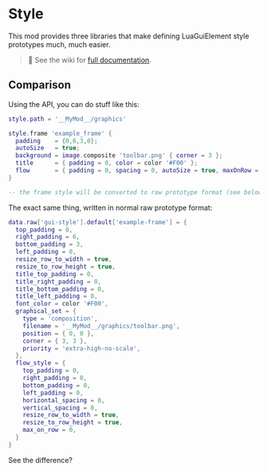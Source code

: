 # Style

This mod provides three libraries that make defining LuaGuiElement style prototypes much, much easier.

> :orange_book: See the wiki for [full documentation](https://github.com/aubergine10/Style/wiki).

## Comparison

Using the API, you can do stuff like this:

```lua
style.path = '__MyMod__/graphics'

style.frame 'example_frame' {
  padding    = {0,6,3,0};
  autoSize   = true;
  background = image.composite 'toolbar.png' { corner = 3 };
  title      = { padding = 0, color = color '#F00' };
  flow       = { padding = 0, spacing = 0, autoSize = true, maxOnRow = 0 };
}

-- the frame style will be converted to raw prototype format (see below)
```

The exact same thing, written in normal raw prototype format:

```lua
data.raw['gui-style'].default['example-frame'] = {
  top_padding = 0,
  right_padding = 6,
  bottom_padding = 3,
  left_padding = 0,
  resize_row_to_width = true,
  resize_to_row_height = true,
  title_top_padding = 0,
  title_right_padding = 0,
  title_bottom_padding = 0,
  title_left_padding = 0,
  font_color = color '#F00',
  graphical_set = {
    type = 'composition',
    filename = '__MyMod__/graphics/toolbar.png',
    position = { 0, 0 },
    corner = { 3, 3 },
    priority = 'extra-high-no-scale',
  },
  flow_style = {
    top_padding = 0,
    right_padding = 0,
    bottom_padding = 0,
    left_padding = 0,
    horizontal_spacing = 0,
    vertical_spacing = 0,
    resize_row_to_width = true,
    resize_to_row_height = true,
    max_on_row = 0,
  }
}
```

See the difference?
